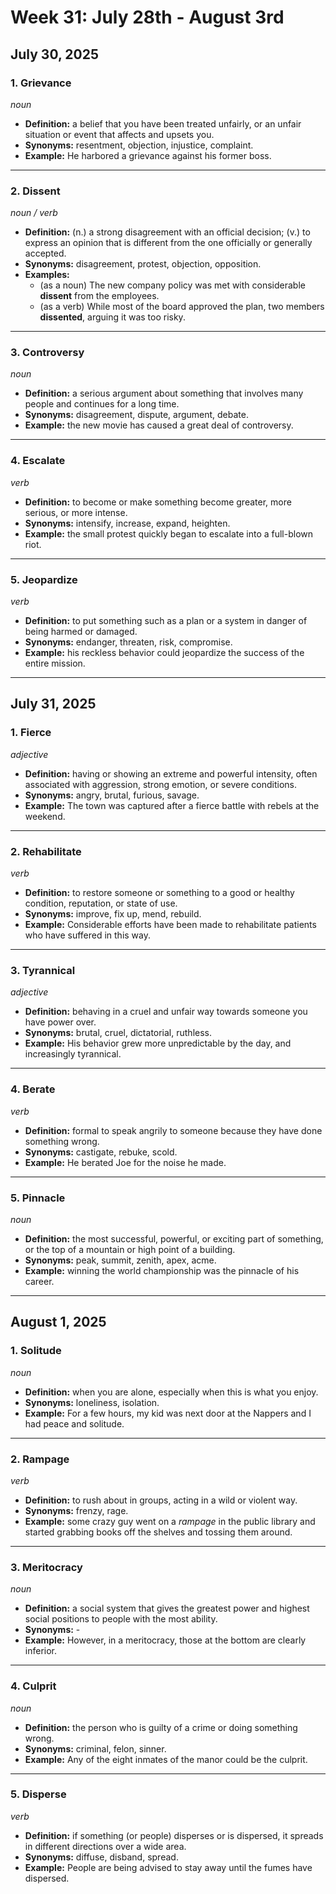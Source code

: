 # Week 31: July 28th - August 3rd

## July 30, 2025

### 1. Grievance
*noun*
* **Definition:** a belief that you have been treated unfairly, or an unfair situation or event that affects and upsets you.
* **Synonyms:** resentment, objection, injustice, complaint.
* **Example:** He harbored a grievance against his former boss.
---
### 2. Dissent
*noun / verb*
* **Definition:** (n.) a strong disagreement with an official decision; (v.) to express an opinion that is different from the one officially or generally accepted.
* **Synonyms:** disagreement, protest, objection, opposition.
* **Examples:**
    * (as a noun) The new company policy was met with considerable **dissent** from the employees.
    * (as a verb) While most of the board approved the plan, two members **dissented**, arguing it was too risky.
---
### 3. Controversy
*noun*
* **Definition:** a serious argument about something that involves many people and continues for a long time.
* **Synonyms:** disagreement, dispute, argument, debate.
* **Example:** the new movie has caused a great deal of controversy.
---
### 4. Escalate
*verb*
* **Definition:** to become or make something become greater, more serious, or more intense.
* **Synonyms:** intensify, increase, expand, heighten.
* **Example:** the small protest quickly began to escalate into a full-blown riot.
---
### 5. Jeopardize
*verb*
* **Definition:** to put something such as a plan or a system in danger of being harmed or damaged.
* **Synonyms:** endanger, threaten, risk, compromise.
* **Example:** his reckless behavior could jeopardize the success of the entire mission.
---
## July 31, 2025

### 1. Fierce
*adjective*
* **Definition:** having or showing an extreme and powerful intensity, often associated with aggression, strong emotion, or severe conditions.
* **Synonyms:** angry, brutal, furious, savage.
* **Example:** The town was captured after a fierce battle with rebels at the weekend.
---
### 2. Rehabilitate
*verb*
* **Definition:** to restore someone or something to a good or healthy condition, reputation, or state of use.
* **Synonyms:** improve, fix up, mend, rebuild.
* **Example:** Considerable efforts have been made to rehabilitate patients who have suffered in this way.
---
### 3. Tyrannical
*adjective*
* **Definition:** behaving in a cruel and unfair way towards someone you have power over.
* **Synonyms:** brutal, cruel, dictatorial, ruthless.
* **Example:** His behavior grew more unpredictable by the day, and increasingly tyrannical.
---
### 4. Berate
*verb*
* **Definition:** formal to speak angrily to someone because they have done something wrong.
* **Synonyms:** castigate, rebuke, scold.
* **Example:** He berated Joe for the noise he made.
---
### 5. Pinnacle
*noun*

* **Definition:** the most successful, powerful, or exciting part of something, or the top of a mountain or high point of a building.
* **Synonyms:** peak, summit, zenith, apex, acme.
* **Example:** winning the world championship was the pinnacle of his career.
---
## August 1, 2025

### 1. Solitude
*noun*
* **Definition:** when you are alone, especially when this is what you enjoy.
* **Synonyms:** loneliness, isolation.
* **Example:** For a few hours, my kid was next door at the Nappers and I had peace and solitude.
---
### 2. Rampage
*verb*
* **Definition:** to rush about in groups, acting in a wild or violent way.
* **Synonyms:** frenzy, rage.
* **Example:** some crazy guy went on a _rampage_ in the public library and started grabbing books off the shelves and tossing them around.
---
### 3. Meritocracy
*noun*
* **Definition:** a social system that gives the greatest power and highest social positions to people with the most ability.
* **Synonyms:** -
* **Example:** However, in a meritocracy, those at the bottom are clearly inferior.
---
### 4. Culprit
*noun*
* **Definition:** the person who is guilty of a crime or doing something wrong.
* **Synonyms:** criminal, felon, sinner.
* **Example:** Any of the eight inmates of the manor could be the culprit.
---
### 5. Disperse
*verb*
* **Definition:** if something (or people) disperses or is dispersed, it spreads in different directions over a wide area.
* **Synonyms:** diffuse, disband, spread.
* **Example:** People are being advised to stay away until the fumes have dispersed.